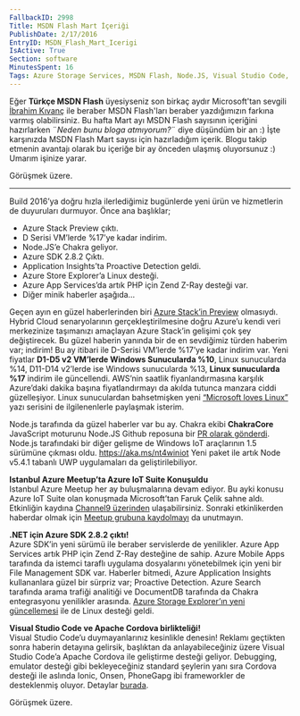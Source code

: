 ```yaml
---
FallbackID: 2998
Title: MSDN Flash Mart İçeriği
PublishDate: 2/17/2016
EntryID: MSDN_Flash_Mart_Icerigi
IsActive: True
Section: software
MinutesSpent: 16
Tags: Azure Storage Services, MSDN Flash, Node.JS, Visual Studio Code, Windows Azure
---
```

Eğer **Türkçe MSDN Flash** üyesiyseniz son birkaç aydır Microsoft'tan sevgili [İbrahim Kıvanç](http://blogs.msdn.com/b/ikivanc/) ile beraber MSDN Flash'ları beraber yazdığımızın farkına varmış olabilirsiniz. Bu hafta Mart ayı MSDN Flash sayısının içeriğini hazırlarken ¨*Neden bunu bloga atmıyorum?*¨ diye düşündüm bir an :) İşte karşınızda MSDN Flash Mart sayısı için hazırladığım içerik. Blogu takip etmenin avantajı olarak bu içeriğe bir ay önceden ulaşmış oluyorsunuz :) Umarım işinize yarar.

Görüşmek üzere.

--------

Build 2016’ya doğru hızla ilerlediğimiz bugünlerde yeni ürün ve hizmetlerin de duyuruları durmuyor. Önce ana başlıklar;

* Azure Stack Preview çıktı.
* D Serisi VM’lerde %17’ye kadar indirim.
* Node.JS’e Chakra geliyor.
* Azure SDK 2.8.2 Çıktı.
* Application Insights’ta Proactive Detection geldi.
* Azure Store Explorer’a Linux desteği.
* Azure App Services’da artık PHP için Zend Z-Ray desteği var.
* Diğer minik haberler aşağıda…

Geçen ayın en güzel haberlerinden biri [Azure Stack’in Preview](https://azure.microsoft.com/en-us/overview/azure-stack/) olmasıydı. Hybrid Cloud senaryolarının gerçekleştirilmesine doğru Azure’u kendi veri merkezinize taşımanızı amaçlayan Azure Stack’in gelişimi çok şey değiştirecek.  Bu güzel haberin yanında bir de en sevdiğimiz türden haberim var; indirim! Bu ay itibari ile D-Serisi VM’lerde %17’ye kadar indirim var. Yeni fiyatlar **D1-D5 v2 VM’lerde Windows Sunucularda %10**, Linux sunucularda %14, D11-D14 v2’lerde ise Windows sunucularda %13, **Linux sunucularda %17** indirim ile güncellendi. AWS’nin saatlik fiyanlandırmasına karşılık Azure’daki dakika başına fiyatlandırmayı da akılda tutunca manzara ciddi güzelleşiyor. Linux sunuculardan bahsetmişken yeni [“Microsoft loves Linux”](https://azure.microsoft.com/en-us/blog/microsoft-loves-linux-deep-dive-blog-series/?wt.mc_id=DX_4015692) yazı serisini de ilgilenenlerle paylaşmak isterim. 

Node.js tarafında da güzel haberler var bu ay. Chakra ekibi **ChakraCore** JavaScript moturunu Node.JS Github reposuna bir [PR olarak gönderdi](https://github.com/nodejs/node/pull/4765). Node.js tarafındaki bir diğer gelişme de Windows IoT araçlarının 1.5 sürümüne çıkması oldu. https://aka.ms/nt4winiot Yeni paket ile artık Node v5.4.1 tabanlı UWP uygulamaları da geliştirilebiliyor. 

**Istanbul Azure Meetup’ta Azure IoT Suite Konuşuldu**   
Istanbul Azure Meetup her ay buluşmalarına devam ediyor. Bu ayki konusu Azure IoT Suite olan konuşmada Microsoft’tan Faruk Çelik sahne aldı. Etkinliğin kaydına [Channel9 üzerinden](https://channel9.msdn.com/Blogs/daronyondem/Istanbul-Azure-Meetup-Azure-IoT-Suite-Bulumasi) ulaşabilirsiniz. Sonraki etkinlikerden haberdar olmak için [Meetup grubuna kaydolmayı](http://www.meetup.com/Istanbul-Azure-Meetup/) da unutmayın.  

**.NET için Azure SDK 2.8.2 çıktı!**  
Azure SDK’in yeni sürümü ile beraber servislerde de yenilikler. Azure App Services artık PHP için Zend Z-Ray desteğine de sahip. Azure Mobile Apps tarafında da istemci taraflı uygulama dosyalarını yönetebilmek için yeni bir File Management SDK var. Haberler bitmedi, Azure Application Insights kullananlara güzel bir sürpriz var; Proactive Detection. Azure Search tarafında arama trafiği analitiği ve DocumentDB tarafında da Chakra entegrasyonu yenilikler arasında. [Azure Storage Explorer’ın yeni güncellemesi](http://storageexplorer.com/) ile de Linux desteği geldi. 

**Visual Studio Code ve Apache Cordova birlikteliği!**   
Visual Studio Code’u duymayanlarınız kesinlikle denesin! Reklamı geçtikten sonra haberin detayına gelirsik, başlıktan da anlayabileceğiniz üzere Visual Studio Code’a Apache Cordova ile geliştirme desteği geliyor.  Debugging, emulator desteği gibi bekleyeceğiniz standard şeylerin yanı sıra Cordova desteği ile aslında Ionic, Onsen, PhoneGapg ibi frameworkler de desteklenmiş oluyor. Detaylar [burada](https://blogs.msdn.microsoft.com/visualstudio/2016/01/28/apache-cordova-development-lands-on-visual-studio-code/).

Görüşmek üzere.
